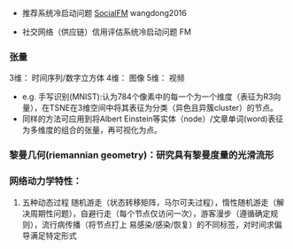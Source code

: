 + 推荐系统冷启动问题 [SocialFM](https://link.springer.com/chapter/10.1007/978-3-319-39937-9_22) wangdong2016 

+ 社交网络（供应链）信用评估系统冷启动问题 FM

### 张量

3维： 时间序列/数字立方体
4维： 图像
5维： 视频

 + e.g. 手写识别(MNIST):认为784个像素中的每一个为一个维度（表征为R3向量），在TSNE在3维空间中将其表征为分类（异色且异簇cluster）的节点。
 + 同样的方法可应用到将Albert Einstein等实体（node）/文章单词(word)表征为多维度的组合的张量，再可视化为点。

### 黎曼几何(riemannian geometry)：研究具有黎曼度量的光滑流形

### 网络动力学特性：
1. 五种动态过程 随机游走（状态转移矩阵，马尔可夫过程），惰性随机游走（解决周期性问题），自避行走（每个节点仅访问一次），游客漫步（遵循确定规则），流行病传播（将节点打上 易感染/感染/恢复）的不同标签，对时间求偏导满足特定形式
 
